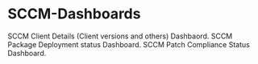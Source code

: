 # SCCM-Dashboards
SCCM Client Details (Client versions and others) Dashbaord.
SCCM Package Deployment status Dashboard.
SCCM Patch Compliance Status Dashboard.
